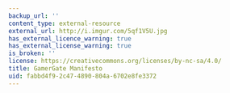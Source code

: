 ```yaml
---
backup_url: ''
content_type: external-resource
external_url: http://i.imgur.com/5qf1V5U.jpg
has_external_licence_warning: true
has_external_license_warning: true
is_broken: ''
license: https://creativecommons.org/licenses/by-nc-sa/4.0/
title: GamerGate Manifesto
uid: fabbd4f9-2c47-4890-804a-6702e8fe3372
---
```

